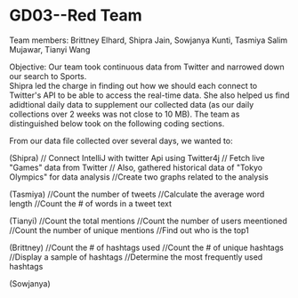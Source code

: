 # GD03--Red Team
Team members:  Brittney Elhard, Shipra Jain, Sowjanya Kunti, Tasmiya Salim Mujawar, Tianyi Wang

Objective:  Our team took continuous data from Twitter and narrowed down our search to Sports.  
Shipra led the charge in finding out how we should each connect to Twitter's API to be able to access the real-time data.  She also helped us find adidtional daily data to supplement our collected data (as our daily collections over 2 weeks was not close to 10 MB).  The team as distinguished below took on the following coding sections. 

From our data file collected over several days, we wanted to:

(Shipra)
// Connect IntelliJ with twitter Api using Twitter4j
// Fetch live "Games" data from Twitter
// Also, gathered historical data of "Tokyo Olympics" for data analysis
//Create two graphs related to the analysis

(Tasmiya)
//Count the number of tweets
//Calculate the average word length
//Count the # of words in a tweet text

(Tianyi)
//Count the total mentions
//Count the number of users meentioned
//Count the number of unique mentions
//Find out who is the top1

(Brittney)
//Count the # of hashtags used
//Count the # of unique hashtags
//Display a sample of hashtags
//Determine the most frequently used hashtags

(Sowjanya)



